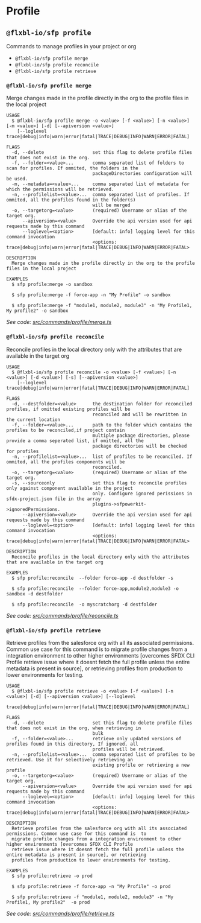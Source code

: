 # Profile

## `@flxbl-io/sfp profile`

Commands to manage profiles in your project or org

* `@flxbl-io/sfp profile merge`
* `@flxbl-io/sfp profile reconcile`
* `@flxbl-io/sfp profile retrieve`

### `@flxbl-io/sfp profile merge`

Merge changes made in the profile directly in the org to the profile files in the local project

```
USAGE
  $ @flxbl-io/sfp profile merge -o <value> [-f <value>] [-n <value>] [-m <value>] [-d] [--apiversion <value>]
    [--loglevel trace|debug|info|warn|error|fatal|TRACE|DEBUG|INFO|WARN|ERROR|FATAL]

FLAGS
  -d, --delete                  set this flag to delete profile files that does not exist in the org.
  -f, --folder=<value>...       comma separated list of folders to scan for profiles. If ommited, the folders in the
                                packageDirectories configuration will be used.
  -m, --metadata=<value>...     comma separated list of metadata for which the permissions will be retrieved.
  -n, --profilelist=<value>...  comma separated list of profiles. If ommited, all the profiles found in the folder(s)
                                will be merged
  -o, --targetorg=<value>       (required) Username or alias of the target org.
      --apiversion=<value>      Override the api version used for api requests made by this command
      --loglevel=<option>       [default: info] logging level for this command invocation
                                <options: trace|debug|info|warn|error|fatal|TRACE|DEBUG|INFO|WARN|ERROR|FATAL>

DESCRIPTION
  Merge changes made in the profile directly in the org to the profile files in the local project

EXAMPLES
  $ sfp profile:merge -o sandbox

  $ sfp profile:merge -f force-app -n "My Profile" -o sandbox

  $ sfp profile:merge -f "module1, module2, module3" -n "My Profile1, My profile2" -o sandbox
```

_See code:_ [_src/commands/profile/merge.ts_](https://github.com/flxbl-io/sfp/blob/v37.0.1/src/commands/profile/merge.ts)

### `@flxbl-io/sfp profile reconcile`

Reconcile profiles in the local directory only with the attributes that are available in the target org

```
USAGE
  $ @flxbl-io/sfp profile reconcile -o <value> [-f <value>] [-n <value>] [-d <value>] [-s] [--apiversion <value>]
    [--loglevel trace|debug|info|warn|error|fatal|TRACE|DEBUG|INFO|WARN|ERROR|FATAL]

FLAGS
  -d, --destfolder=<value>      the destination folder for reconciled profiles, if omitted existing profiles will be
                                reconciled and will be rewritten in the current location
  -f, --folder=<value>...       path to the folder which contains the profiles to be reconciled,if project contain
                                multiple package directories, please provide a comma seperated list, if omitted, all the
                                package directories will be checked for profiles
  -n, --profilelist=<value>...  list of profiles to be reconciled. If ommited, all the profiles components will be
                                reconciled.
  -o, --targetorg=<value>       (required) Username or alias of the target org.
  -s, --sourceonly              set this flag to reconcile profiles only against component available in the project
                                only. Configure ignored perissions in sfdx-project.json file in the array
                                plugins->sfpowerkit->ignoredPermissions.
      --apiversion=<value>      Override the api version used for api requests made by this command
      --loglevel=<option>       [default: info] logging level for this command invocation
                                <options: trace|debug|info|warn|error|fatal|TRACE|DEBUG|INFO|WARN|ERROR|FATAL>

DESCRIPTION
  Reconcile profiles in the local directory only with the attributes that are available in the target org

EXAMPLES
  $ sfp profile:reconcile  --folder force-app -d destfolder -s

  $ sfp profile:reconcile  --folder force-app,module2,module3 -o sandbox -d destfolder

  $ sfp profile:reconcile  -o myscratchorg -d destfolder
```

_See code:_ [_src/commands/profile/reconcile.ts_](https://github.com/flxbl-io/sfp/blob/v37.0.1/src/commands/profile/reconcile.ts)

### `@flxbl-io/sfp profile retrieve`

Retrieve profiles from the salesforce org with all its associated permissions. Common use case for this command is to migrate profile changes from a integration environment to other higher environments \[overcomes SFDX CLI Profile retrieve issue where it doesnt fetch the full profile unless the entire metadata is present in source], or retrieving profiles from production to lower environments for testing.

```
USAGE
  $ @flxbl-io/sfp profile retrieve -o <value> [-f <value>] [-n <value>] [-d] [--apiversion <value>] [--loglevel
    trace|debug|info|warn|error|fatal|TRACE|DEBUG|INFO|WARN|ERROR|FATAL]

FLAGS
  -d, --delete                  set this flag to delete profile files that does not exist in the org, when retrieving in
                                bulk
  -f, --folder=<value>...       retrieve only updated versions of profiles found in this directory, If ignored, all
                                profiles will be retrieved.
  -n, --profilelist=<value>...  comma separated list of profiles to be retrieved. Use it for selectively retrieving an
                                existing profile or retrieving a new profile
  -o, --targetorg=<value>       (required) Username or alias of the target org.
      --apiversion=<value>      Override the api version used for api requests made by this command
      --loglevel=<option>       [default: info] logging level for this command invocation
                                <options: trace|debug|info|warn|error|fatal|TRACE|DEBUG|INFO|WARN|ERROR|FATAL>

DESCRIPTION
  Retrieve profiles from the salesforce org with all its associated permissions. Common use case for this command is  to
  migrate profile changes from a integration environment to other higher environments [overcomes SFDX CLI Profile
  retrieve issue where it doesnt fetch the full profile unless the entire metadata is present in source], or retrieving
  profiles from production to lower environments for testing.

EXAMPLES
  $ sfp profile:retrieve -o prod

  $ sfp profile:retrieve -f force-app -n "My Profile" -o prod

  $ sfp profile:retrieve -f "module1, module2, module3" -n "My Profile1, My profile2"  -o prod
```

_See code:_ [_src/commands/profile/retrieve.ts_](https://github.com/flxbl-io/sfp/blob/v37.0.1/src/commands/profile/retrieve.ts)
